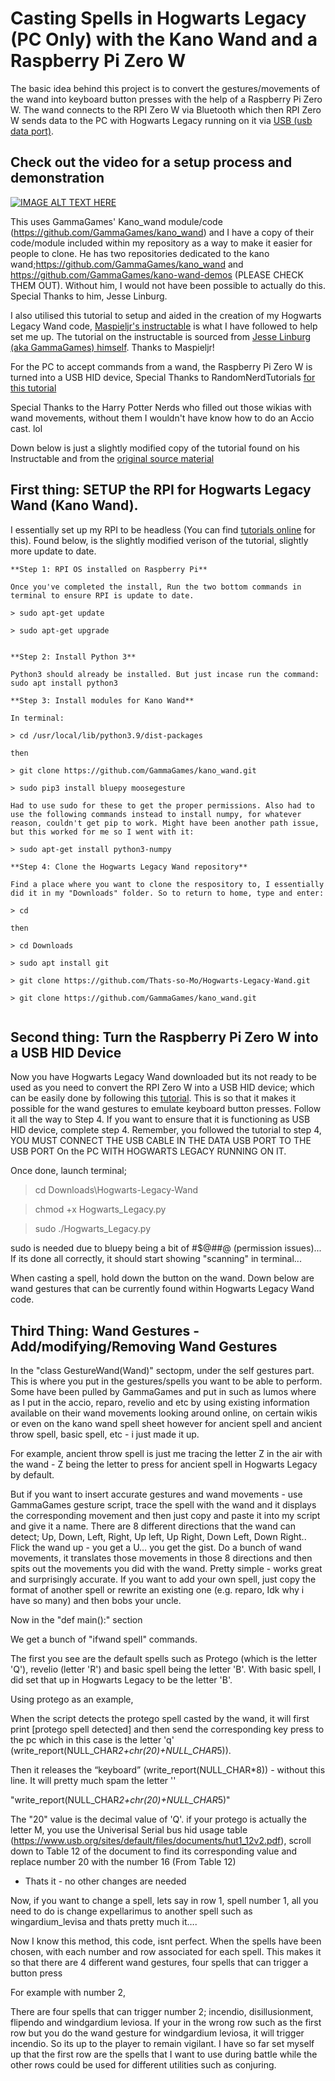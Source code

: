 # Casting Spells in Hogwarts Legacy (PC Only) with the Kano Wand and a Raspberry Pi Zero W

The basic idea behind this project is to convert the gestures/movements of the wand into keyboard button presses with the help of a Raspberry Pi Zero W. The wand connects to the RPI Zero W via Bluetooth which then RPI Zero W sends data to the PC with Hogwarts Legacy running on it via [USB (usb data port)](https://randomnerdtutorials.com/raspberry-pi-zero-usb-keyboard-hid/).

## Check out the video for a setup process and demonstration

[![IMAGE ALT TEXT HERE](https://img.youtube.com/vi/V1tuf1zIyzc/0.jpg)](https://youtu.be/V1tuf1zIyzc)

This uses GammaGames' Kano_wand module/code (https://github.com/GammaGames/kano_wand) and I have a copy of their code/module included within my repository as a 
way to make it easier for people to clone. He has two repositories dedicated to the kano wand;https://github.com/GammaGames/kano_wand and https://github.com/GammaGames/kano-wand-demos (PLEASE CHECK THEM OUT). Without him, I would not have been possible to actually do this. Special Thanks to him, Jesse Linburg.

I also utilised this tutorial to setup and aided in the creation of my Hogwarts Legacy Wand code, [Maspieljr's instructable](https://www.instructables.com/SmartWand) is what I have followed to help set me up. The tutorial on the instructable is sourced from [Jesse Linburg (aka GammaGames) himself](https://medium.com/@gammagames/control-a-phillips-hue-bulb-with-the-flick-of-a-wand-3a9af4826775). Thanks to Maspieljr!

For the PC to accept commands from a wand, the Raspberry Pi Zero W is turned into a USB HID device, Special Thanks to RandomNerdTutorials [for this tutorial](https://randomnerdtutorials.com/raspberry-pi-zero-usb-keyboard-hid/)

Special Thanks to the Harry Potter Nerds who filled out those wikias with wand movements, without them I wouldn't have know how to do an Accio cast. lol

Down below is just a slightly modified copy of the tutorial found on his Instructable and from the [original source material](https://medium.com/@gammagames/control-a-phillips-hue-bulb-with-the-flick-of-a-wand-3a9af4826775)

## First thing:  SETUP the RPI for Hogwarts Legacy Wand (Kano Wand). 

I essentially set up my RPI to be headless (You can find [tutorials online](https://www.tomshardware.com/how-to/set-up-raspberry-pi) for this). Found below, is the slightly modified verison of the tutorial, slightly more update to date.

~~~
**Step 1: RPI OS installed on Raspberry Pi**

Once you've completed the install, Run the two bottom commands in terminal to ensure RPI is update to date.

> sudo apt-get update

> sudo apt-get upgrade


**Step 2: Install Python 3**

Python3 should already be installed. But just incase run the command: 
sudo apt install python3 

**Step 3: Install modules for Kano Wand**

In terminal:

> cd /usr/local/lib/python3.9/dist-packages

then

> git clone https://github.com/GammaGames/kano_wand.git

> sudo pip3 install bluepy moosegesture

Had to use sudo for these to get the proper permissions. Also had to use the following commands instead to install numpy, for whatever reason, couldn't get pip to work. Might have been another path issue, but this worked for me so I went with it:

> sudo apt-get install python3-numpy

**Step 4: Clone the Hogwarts Legacy Wand repository**

Find a place where you want to clone the respository to, I essentially did it in my "Downloads" folder. So to return to home, type and enter:

> cd

then 

> cd Downloads

> sudo apt install git

> git clone https://github.com/Thats-so-Mo/Hogwarts-Legacy-Wand.git

> git clone https://github.com/GammaGames/kano_wand.git


~~~

## Second thing: Turn the Raspberry Pi Zero W into a USB HID Device

Now you have Hogwarts Legacy Wand downloaded but its not ready to be used as you need to convert the RPI Zero W into a USB HID device; which can be easily done by following this [tutorial](https://randomnerdtutorials.com/raspberry-pi-zero-usb-keyboard-hid/). This is so that it makes it possible for the wand gestures to emulate keyboard button presses. Follow it all the way to Step 4. If you want to ensure that it is functioning as USB HID device, complete step 4. Remember, you followed the tutorial to step 4, YOU MUST CONNECT THE USB CABLE IN THE DATA USB PORT TO THE USB PORT On the PC WITH HOGWARTS LEGACY RUNNING ON IT.

Once done, launch terminal;

> cd Downloads\Hogwarts-Legacy-Wand

> chmod +x Hogwarts_Legacy.py

> sudo ./Hogwarts_Legacy.py 

sudo is needed due to bluepy being a bit of #$@##@ (permission issues)... If its done all correctly, it should start showing "scanning" in terminal...

When casting a spell, hold down the button on the wand. Down below are wand gestures that can be currently found within Hogwarts Legacy Wand code.

## Third Thing: Wand Gestures - Add/modifying/Removing Wand Gestures

In the "class GestureWand(Wand)" sectopm, under the self gestures part. This is where you put in the gestures/spells you want to be able to perform. Some have been pulled by GammaGames and put in such as lumos where as I put in the accio, reparo, revelio and etc by using existing information available on their wand movements looking around online, on certain wikis or even on the kano wand spell sheet however for ancient spell and ancient throw spell, basic spell, etc - i just made it up. 

For example, ancient throw spell is just me tracing the letter Z in the air with the wand - Z being the letter to press for ancient spell in Hogwarts Legacy by default.

But if you want to insert accurate gestures and wand movements - use GammaGames gesture script, trace the spell with the wand and it displays the corresponding movement and then just copy and paste it into my script and give it a name. There are 8 different directions that the wand can detect; Up, Down, Left, Right, Up left, Up Right, Down Left, Down Right.. Flick the wand up - you get a U… you get the gist. Do a bunch of wand movements, it translates those movements in those 8 directions and then spits out the movements you did with the wand. Pretty simple - works great and surprisingly accurate. If you want to add your own spell, just copy the format of another spell or rewrite an existing one (e.g. reparo, Idk why i have so many) and then bobs your uncle.

Now in the "def main():" section

We get a bunch of "ifwand spell" commands.

The first you see are the default spells such as Protego (which is the letter 'Q'), revelio (letter 'R') and basic spell being the letter 'B'. With basic spell, I did set that up in Hogwarts Legacy to be the letter 'B'.

Using protego as an example,

When the script detects the protego spell casted by the wand, it will first print [protego spell detected] and then send the corresponding key press to the pc which in this case is the letter 'q' (write_report(NULL_CHAR*2+chr(20)+NULL_CHAR*5)).

Then it releases the “keyboard” (write_report(NULL_CHAR*8)) - without this line. It will pretty much spam the letter ''

"write_report(NULL_CHAR*2+chr(20)+NULL_CHAR*5)" 

The "20" value is the decimal value of 'Q'. if your protego is actually the letter M, you use the Univerisal Serial bus hid usage table (https://www.usb.org/sites/default/files/documents/hut1_12v2.pdf), scroll down to Table 12 of the document to find its corresponding value and replace number 20 with the number 16 (From Table 12)
- Thats it - no other changes are needed

Now, if you want to change a spell, lets say in row 1, spell number 1, all you need to do is change expellarimus to another spell such as wingardium_levisa and thats pretty much it….

Now I know this method, this code, isnt perfect. When the spells have been chosen, with each number and row associated for each spell. This makes it so that there are 4 different wand gestures, four spells that can trigger a button press

For example with number 2, 

There are four spells that can trigger number 2; incendio, disillusionment, flipendo and windgardium leviosa. If your in the wrong row such as the first row but you do the wand gesture for windgardium leviosa, it will trigger incendio. So its up to the player to remain vigilant. I have so far set myself up that the first row are the spells that I want to use during battle while the other rows could be used for different utilities such as conjuring.

